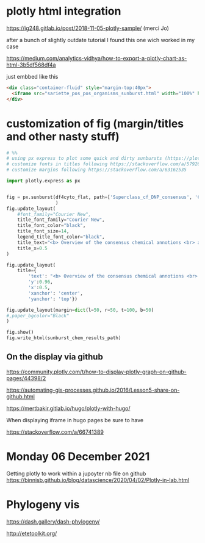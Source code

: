 
# plotly html integration

https://ig248.gitlab.io/post/2018-11-05-plotly-sample/  (merci Jo)

after a bunch of slightly outdate tutorial I found this one wich worked in my case

https://medium.com/analytics-vidhya/how-to-export-a-plotly-chart-as-html-3b5df568df4a

 
 just embbed like this

```html
<div class="container-fluid" style="margin-top:40px">
  <iframe src="sariette_pos_pos_organisms_sunburst.html" width="100%" height="600" style="border:none;"></iframe>
</div>
```



# customization of fig (margin/titles and other nasty stuff)



```python
# %%
# using px express to plot some quick and dirty sunbursts (https://plotly.com/python/sunburst-charts/)
# customize fonts in titles following https://stackoverflow.com/a/57926862
# customize margins following https://stackoverflow.com/a/63162535

import plotly.express as px


fig = px.sunburst(df4cyto_flat, path=['Superclass_cf_DNP_consensus', 'Class_cf_DNP_consensus', 'Subclass_cf_DNP_consensus', 'Parent_Level_1_cf_DNP_consensus'],
                  )
fig.update_layout(
    #font_family="Courier New",
    title_font_family="Courier New",
    title_font_color="black",
    title_font_size=14,
    legend_title_font_color="black",
    title_text="<b> Overview of the consensus chemical annotions <br> as the superclass, class, subclass and parent_1 level for <br>" + project_name + "</b>",
    title_x=0.5
)

fig.update_layout(
    title={
        'text': "<b> Overview of the consensus chemical annotions <br> as the superclass, class, subclass and parent_1 level for <br>" + '<span style="font-size: 20px;">' + project_name + '</span>' + "</b>",
        'y':0.96,
        'x':0.5,
        'xanchor': 'center',
        'yanchor': 'top'})

fig.update_layout(margin=dict(l=50, r=50, t=100, b=50)
#,paper_bgcolor="Black"
)

fig.show()
fig.write_html(sunburst_chem_results_path)
```

## On the display via github

https://community.plotly.com/t/how-to-display-plotly-graph-on-github-pages/44398/2


https://automating-gis-processes.github.io/2016/Lesson5-share-on-github.html

https://mertbakir.gitlab.io/hugo/plotly-with-hugo/

When displaying iframe in hugo pages be sure to have 

https://stackoverflow.com/a/66741389




# Monday 06 December 2021

Getting plotly to work within a jupoyter nb file on github https://binnisb.github.io/blog/datascience/2020/04/02/Plotly-in-lab.html



# Phylogeny vis


https://dash.gallery/dash-phylogeny/


http://etetoolkit.org/